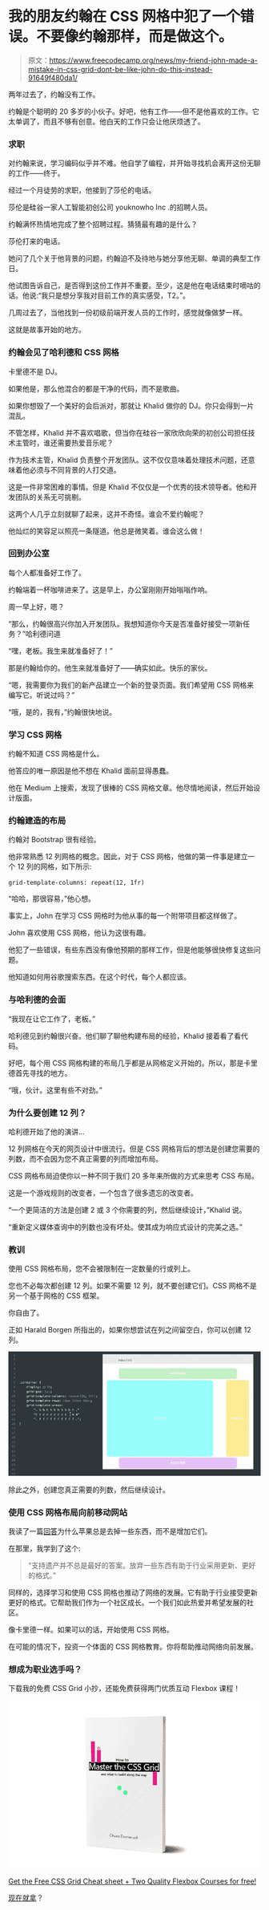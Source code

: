 # 我的朋友约翰在 CSS 网格中犯了一个错误。不要像约翰那样，而是做这个。

> 原文：<https://www.freecodecamp.org/news/my-friend-john-made-a-mistake-in-css-grid-dont-be-like-john-do-this-instead-91649f480da1/>

两年过去了，约翰没有工作。

约翰是个聪明的 20 多岁的小伙子。好吧，他有工作——但不是他喜欢的工作。它太单调了，而且不够有创意。他白天的工作只会让他厌烦透了。

### 求职

对约翰来说，学习编码似乎并不难。他自学了编程，并开始寻找机会离开这份无聊的工作——终于。

经过一个月徒劳的求职，他接到了莎伦的电话。

莎伦是硅谷一家人工智能初创公司 youknowho Inc .的招聘人员。

约翰满怀热情地完成了整个招聘过程。猜猜最有趣的是什么？

莎伦打来的电话。

她问了几个关于他背景的问题，约翰迫不及待地与她分享他无聊、单调的典型工作日。

他试图告诉自己，是否得到这份工作并不重要。至少，这是他在电话结束时嘀咕的话。他说:“我只是想分享我对目前工作的真实感受，T2。”。

几周过去了，当他找到一份初级前端开发人员的工作时，感觉就像做梦一样。

这就是故事开始的地方。

### 约翰会见了哈利德和 CSS 网格

卡里德不是 DJ。

如果他是，那么他混合的都是干净的代码，而不是歌曲。

如果你想毁了一个美好的会后派对，那就让 Khalid 做你的 DJ。你只会得到一片混乱。

不管怎样，Khalid 并不喜欢唱歌，但当你在硅谷一家欣欣向荣的初创公司担任技术主管时，谁还需要热爱音乐呢？

作为技术主管，Khalid 负责整个开发团队。这不仅仅意味着处理技术问题，还意味着他必须与不同背景的人打交道。

这是一件非常困难的事情。但是 Khalid 不仅仅是一个优秀的技术领导者。他和开发团队的关系无可挑剔。

这两个人几乎立刻就聊了起来，这并不奇怪。谁会不爱约翰呢？

他灿烂的笑容足以照亮一条隧道。他总是微笑着。谁会这么做！

### 回到办公室

每个人都准备好工作了。

约翰端着一杯咖啡进来了。这是早上，办公室刚刚开始嗡嗡作响。

周一早上好，嗯？

“那么，约翰很高兴你加入开发团队。我想知道你今天是否准备好接受一项新任务？”哈利德问道

“嘿，老板。我生来就准备好了！”

那是约翰给你的。他生来就准备好了——确实如此。快乐的家伙。

“嗯，我需要你为我们的新产品建立一个新的登录页面。我们希望用 CSS 网格来编写它。听说过吗？”

“哦，是的，我有，”约翰很快地说。

### 学习 CSS 网格

约翰不知道 CSS 网格是什么。

他答应的唯一原因是他不想在 Khalid 面前显得愚蠢。

他在 Medium 上搜索，发现了很棒的 CSS 网格文章。他尽情地阅读，然后开始设计版面。

### 约翰建造的布局

约翰对 Bootstrap 很有经验。

他非常熟悉 12 列网格的概念。因此，对于 CSS 网格，他做的第一件事是建立一个 12 列的网格，如下所示:

```
grid-template-columns: repeat(12, 1fr) 
```

“哈哈，那很容易，”他心想。

事实上，John 在学习 CSS 网格时为他从事的每一个附带项目都这样做了。

John 喜欢使用 CSS 网格，他认为这很有趣。

他犯了一些错误，有些东西没有像他预期的那样工作，但是他能够很快修复这些问题。

他知道如何用谷歌搜索东西。在这个时代，每个人都应该。

### 与哈利德的会面

“我现在让它工作了，老板。”

哈利德见到约翰很兴奋。他们聊了聊他构建布局的经验，Khalid 接着看了看代码。

好吧，每个用 CSS 网格构建的布局几乎都是从网格定义开始的。所以，那是卡里德首先寻找的地方。

“哦，伙计。这里有些不对劲。”

### 为什么要创建 12 列？

哈利德开始了他的演讲…

12 列网格在今天的网页设计中很流行。但是 CSS 网格背后的想法是创建您需要的列数，而不会因为您不真正需要的列而增加布局。

CSS 网格布局迫使你以一种不同于我们 20 多年来所做的方式来思考 CSS 布局。

这是一个游戏规则的改变者，一个包含了很多遗忘的改变者。

“一个更简洁的方法是创建 2 或 3 个你需要的列，然后继续设计，”Khalid 说。

“重新定义媒体查询中的列数也没有坏处。使其成为响应式设计的完美之选。”

### 教训

使用 CSS 网格布局，您不会被限制在一定数量的行或列上。

您也不必每次都创建 12 列。如果不需要 12 列，就不要创建它们。CSS 网格不是另一个基于网格的 CSS 框架。

你自由了。

正如 Harald Borgen 所指出的，如果你想尝试在列之间留空白，你可以创建 12 列。

![8wHBbhPdpWRK0gxEajL7i1tBWu4HrEvWCBQo](img/deda2ce7c117a613a3448d3933ad3e5c.png)

除此之外，创建您真正需要的列数，然后继续设计。

### 使用 CSS 网格布局向前移动网站

我读了一篇[回答](https://www.quora.com/Why-does-Apple-keep-getting-rid-of-things-instead-of-adding-them/answer/Brett-Bilbrey?share=baaad454&srid=tLgv)为什么苹果总是去掉一些东西，而不是增加它们。

在那里，我学到了这个:

> “支持遗产并不总是最好的答案。放弃一些东西有助于行业采用更新、更好的格式。”

同样的，选择学习和使用 CSS 网格也推动了网络的发展。它有助于行业接受更新更好的格式。它帮助我们作为一个社区成长。一个我们如此热爱并希望发展的社区。

像卡里德一样。如果可以的话，开始使用 CSS 网格。

在可能的情况下，投资一个体面的 CSS 网格教育。你将帮助推动网络向前发展。

### 想成为职业选手吗？

下载我的免费 CSS Grid 小抄，还能免费获得两门优质互动 Flexbox 课程！

![qiv3YiI0rzHObFRmGQwGNA0Lm9p4EWMLfMWp](img/bec1e94b6dec50f1dc9d409697aefbee.png)

[Get the Free CSS Grid Cheat sheet + Two Quality Flexbox Courses for free!](http://eepurl.com/dcNiP1)

[现在就拿](http://eepurl.com/dcNiP1)？